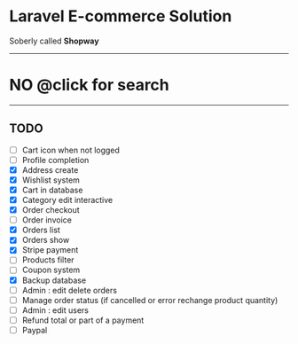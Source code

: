 # Laravel E-commerce Solution
Soberly called **Shopway**    

-----
# NO @click for search
-----

## TODO
- [ ] Cart icon when not logged
- [ ] Profile completion
- [x] Address create
- [x] Wishlist system
- [x] Cart in database
- [x] Category edit interactive
- [x] Order checkout
- [ ] Order invoice
- [x] Orders list
- [x] Orders show
- [x] Stripe payment
- [ ] Products filter
- [ ] Coupon system
- [x] Backup database
- [ ] Admin : edit delete orders
- [ ] Manage order status (if cancelled or error rechange product quantity)
- [ ] Admin : edit users
- [ ] Refund total or part of a payment
- [ ] Paypal
